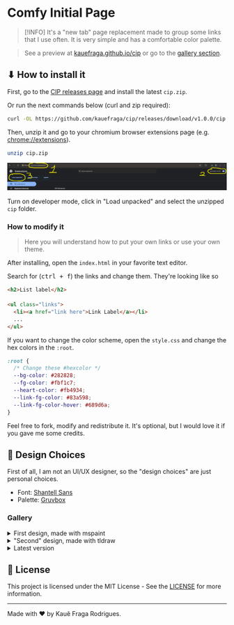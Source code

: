 # Comfy Initial Page

> [!INFO]
> It's a "new tab" page replacement made to group some links that I use often. It is very simple and has a comfortable color palette.

> See a preview at [kauefraga.github.io/cip](https://kauefraga.github.io/cip) or go to the [gallery section](#gallery).

## ⬇ How to install it

First, go to the [CIP releases page](https://github.com/kauefraga/cip/releases) and install the latest `cip.zip`.

Or run the next commands below (curl and zip required):

```bash
curl -OL https://github.com/kauefraga/cip/releases/download/v1.0.0/cip.zip
```

Then, unzip it and go to your chromium browser extensions page (e.g. [chrome://extensions](chrome://extensions)).

```bash
unzip cip.zip
```

![Enable developer mode and click in "Load unpacked"](.github/guide.png)

Turn on developer mode, click in "Load unpacked" and select the unzipped `cip` folder.

### How to modify it

> Here you will understand how to put your own links or use your own theme.

After installing, open the `index.html` in your favorite text editor.

Search for (<kbd>ctrl + f</kbd>) the links and change them. They're looking like so

```html
<h2>List label</h2>

<ul class="links">
  <li><a href="link here">Link Label</a></li>
  ...
</ul>
```

If you want to change the color scheme, open the `style.css` and change the hex colors in the `:root`.

```css
:root {
  /* Change these #hexcolor */
  --bg-color: #282828;
  --fg-color: #fbf1c7;
  --heart-color: #fb4934;
  --link-fg-color: #83a598;
  --link-fg-color-hover: #689d6a;
}
```

Feel free to fork, modify and redistribute it. It's optional, but I would love it if you gave me some credits.

## 🎨 Design Choices

First of all, I am not an UI/UX designer, so the "design choices" are just personal choices.

- Font: [Shantell Sans](https://fonts.google.com/specimen/Shantell+Sans)
- Palette: [Gruvbox](https://github.com/morhetz/gruvbox)

### Gallery

<details>
  <summary>First design, made with mspaint</summary>
  <img src=".github/firstdesign.png" alt="An oversimplified version of what CIP is currently" />
</details>

<details>
  <summary>"Second" design, made with tldraw</summary>
  <img src=".github/betterfirstdesign.png" alt="A better version of the first design" />
</details>

<details>
  <summary>Latest version</summary>
  <img src=".github/latestversion.png" alt="Links, gruvbox and fun!" />
</details>

## 📝 License

This project is licensed under the MIT License - See the [LICENSE](https://github.com/kauefraga/cip/blob/main/LICENSE) for more information.

---

Made with ❤ by Kauê Fraga Rodrigues.
